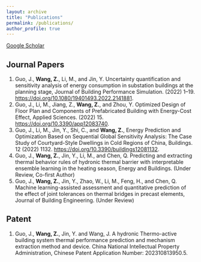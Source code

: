 ```yaml
---
layout: archive
title: "Publications"
permalink: /publications/
author_profile: true
---
```


<!-- {% if author.googlescholar %}
  You can also find my articles on <u><a href="{{author.googlescholar}}">my Google Scholar profile</a>.</u>
{% endif %}

{% include base_path %}

{% for post in site.publications reversed %}
  {% include archive-single.html %}
{% endfor %} -->

[Google Scholar](https://scholar.google.com/citations?user=LeJdiZ8AAAAJ&hl=zh-CN)

## Journal Papers
1.	Guo, J., **Wang, Z.**, Li, M., and Jin, Y. Uncertainty quantification and sensitivity analysis of energy consumption in substation buildings at the planning stage, Journal of Building Performance Simulation. (2022) 1–19. https://doi.org/10.1080/19401493.2022.2141881.
2.	Guo, J., Li, M., Jiang, Z., **Wang, Z.**, and Zhou, Y. Optimized Design of Floor Plan and Components of Prefabricated Building with Energy-Cost Effect, Applied Sciences. (2022) 15. https://doi.org/10.3390/app12083740.
3.	Guo, J., Li, M., Jin, Y., Shi, C., and **Wang, Z.**, Energy Prediction and Optimization Based on Sequential Global Sensitivity Analysis: The Case Study of Courtyard-Style Dwellings in Cold Regions of China, Buildings. 12 (2022) 1132. https://doi.org/10.3390/buildings12081132.
4.	Guo, J., **Wang, Z.**, Jin, Y., Li, M., and Chen, Q. Predicting and extracting thermal behavior rules of hydronic thermal barrier with interpretable ensemble learning in the heating season, Energy and Buildings. (Under Review, Co-first Author)
5.	Guo, J., **Wang, Z.**, Jin, Y., Zhao, W., Li, M., Feng, H., and Chen, Q. Machine learning-assisted assessment and quantitative prediction of the effect of joint tolerances on thermal bridges in precast elements, Journal of Building Engineering. (Under Review)

## Patent
1.	Guo, J., **Wang, Z.**, Jin, Y. and Wang, J. A hydronic Thermo-active building system thermal performance prediction and mechanism extraction method and device. China National Intellectual Property Administration, Chinese Patent Application Number: 202310813950.5.
